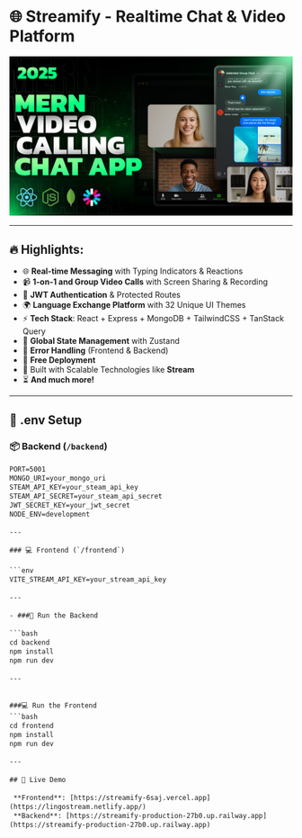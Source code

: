 # 🌐 Streamify - Realtime Chat & Video Platform

![App Screenshot](./Frontend/public/screenshot-for-readme.png)

---

## 🔥 Highlights:

- 🌐 **Real-time Messaging** with Typing Indicators & Reactions  
- 📹 **1-on-1 and Group Video Calls** with Screen Sharing & Recording  
- 🔐 **JWT Authentication** & Protected Routes  
- 🌍 **Language Exchange Platform** with 32 Unique UI Themes  
- ⚡ **Tech Stack**: React + Express + MongoDB + TailwindCSS + TanStack Query  
- 🧠 **Global State Management** with Zustand  
- 🚨 **Error Handling** (Frontend & Backend)  
- 🚀 **Free Deployment**  
- 🎯 Built with Scalable Technologies like **Stream**  
- ⏳ **And much more!**

---

## 🧪 .env Setup

### 📦 Backend (`/backend`)

```env
PORT=5001  
MONGO_URI=your_mongo_uri  
STEAM_API_KEY=your_steam_api_key  
STEAM_API_SECRET=your_steam_api_secret  
JWT_SECRET_KEY=your_jwt_secret  
NODE_ENV=development

---

### 💻 Frontend (`/frontend`)

```env
VITE_STREAM_API_KEY=your_stream_api_key

---

- ###🔧 Run the Backend

```bash
cd backend
npm install
npm run dev

---


###💻 Run the Frontend
```bash
cd frontend
npm install
npm run dev

---

## 🚀 Live Demo

 **Frontend**: [https://streamify-6saj.vercel.app](https://lingostream.netlify.app/)  
 **Backend**: [https://streamify-production-27b0.up.railway.app](https://streamify-production-27b0.up.railway.app)
